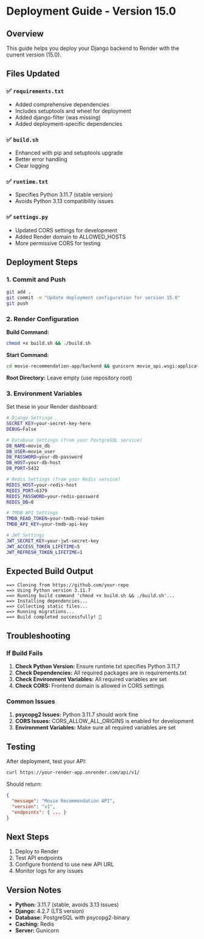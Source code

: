 # Deployment Guide - Version 15.0

## Overview

This guide helps you deploy your Django backend to Render with the current version (15.0).

## Files Updated

### ✅ `requirements.txt`
- Added comprehensive dependencies
- Includes setuptools and wheel for deployment
- Added django-filter (was missing)
- Added deployment-specific dependencies

### ✅ `build.sh`
- Enhanced with pip and setuptools upgrade
- Better error handling
- Clear logging

### ✅ `runtime.txt`
- Specifies Python 3.11.7 (stable version)
- Avoids Python 3.13 compatibility issues

### ✅ `settings.py`
- Updated CORS settings for development
- Added Render domain to ALLOWED_HOSTS
- More permissive CORS for testing

## Deployment Steps

### 1. Commit and Push
```bash
git add .
git commit -m "Update deployment configuration for version 15.0"
git push
```

### 2. Render Configuration

**Build Command:**
```bash
chmod +x build.sh && ./build.sh
```

**Start Command:**
```bash
cd movie-recommendation-app/backend && gunicorn movie_api.wsgi:application
```

**Root Directory:** Leave empty (use repository root)

### 3. Environment Variables

Set these in your Render dashboard:

```bash
# Django Settings
SECRET_KEY=your-secret-key-here
DEBUG=False

# Database Settings (from your PostgreSQL service)
DB_NAME=movie_db
DB_USER=movie_user
DB_PASSWORD=your-db-password
DB_HOST=your-db-host
DB_PORT=5432

# Redis Settings (from your Redis service)
REDIS_HOST=your-redis-host
REDIS_PORT=6379
REDIS_PASSWORD=your-redis-password
REDIS_DB=0

# TMDB API Settings
TMDB_READ_TOKEN=your-tmdb-read-token
TMDB_API_KEY=your-tmdb-api-key

# JWT Settings
JWT_SECRET_KEY=your-jwt-secret-key
JWT_ACCESS_TOKEN_LIFETIME=5
JWT_REFRESH_TOKEN_LIFETIME=1
```

## Expected Build Output

```
==> Cloning from https://github.com/your-repo
==> Using Python version 3.11.7
==> Running build command 'chmod +x build.sh && ./build.sh'...
==> Installing dependencies...
==> Collecting static files...
==> Running migrations...
==> Build completed successfully! 🎉
```

## Troubleshooting

### If Build Fails

1. **Check Python Version:** Ensure runtime.txt specifies Python 3.11.7
2. **Check Dependencies:** All required packages are in requirements.txt
3. **Check Environment Variables:** All required variables are set
4. **Check CORS:** Frontend domain is allowed in CORS settings

### Common Issues

1. **psycopg2 Issues:** Python 3.11.7 should work fine
2. **CORS Issues:** CORS_ALLOW_ALL_ORIGINS is enabled for development
3. **Environment Variables:** Make sure all required variables are set

## Testing

After deployment, test your API:

```bash
curl https://your-render-app.onrender.com/api/v1/
```

Should return:
```json
{
  "message": "Movie Recommendation API",
  "version": "v1",
  "endpoints": { ... }
}
```

## Next Steps

1. Deploy to Render
2. Test API endpoints
3. Configure frontend to use new API URL
4. Monitor logs for any issues

## Version Notes

- **Python:** 3.11.7 (stable, avoids 3.13 issues)
- **Django:** 4.2.7 (LTS version)
- **Database:** PostgreSQL with psycopg2-binary
- **Caching:** Redis
- **Server:** Gunicorn 